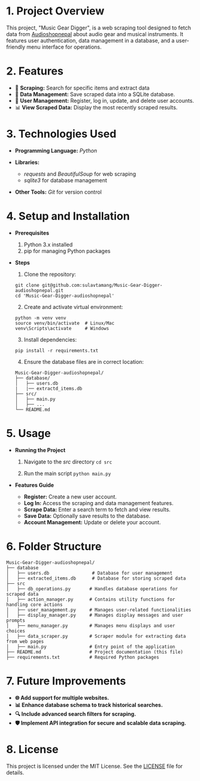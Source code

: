 
# 1. Project Overview

This project, "Music Gear Digger", is a web scraping tool designed to fetch data from 
[Audioshopnepal](https://audioshopnepal.com) about audio gear and musical instruments. 
It features user authentication, data management in a database, and a user-friendly menu interface for operations.


# 2. Features

- 🎯 **Scraping:** Search for specific items and extract data
- 💾 **Data Management:** Save scraped data into a SQLite database.
- 🔑 **User Management:** Register, log in, update, and delete user accounts.
- 📊 **View Scraped Data:** Display the most recently scraped results.


# 3. Technologies Used
- **Programming Language:** *Python*

- **Libraries:**
    - *requests* and *BeautifulSoup* for web scraping
    - *sqlite3* for database management

- **Other Tools:** *Git* for version control


# 4. Setup and Installation
- **Prerequisites**
    1. Python 3.x installed
    2. pip for managing Python packages

- **Steps**
    1. Clone the repository:
    ```
    git clone git@github.com:sulavtamang/Music-Gear-Digger-audioshopnepal.git
    cd 'Music-Gear-Digger-audioshopnepal'
    ```

    2. Create and activate virtual environment:
    ```
    python -m venv venv
    source venv/bin/activate  # Linux/Mac
    venv\Scripts\activate     # Windows

    ```

    3. Install dependencies:
    ```
    pip install -r requirements.txt

    ```

    4. Ensure the database files are in correct location:
    ```
    Music-Gear-Digger-audioshopnepal/
    ├── database/
    │   ├── users.db
    |   |── extractd_items.db
    ├── src/
    │   ├── main.py
    │   ├── ...
    └── README.md

    ```

# 5. Usage
- **Running the Project**
    1. Navigate to the *src* directory
    ``` cd src ```
    
    2. Run the main script
    ``` python main.py ```

- **Features Guide**
    - **Register:** Create a new user account.
    - **Log In:** Access the scraping and data management features.
    - **Scrape Data:** Enter a search term to fetch and view results.
    - **Save Data:** Optionally save results to the database.
    - **Account Management:** Update or delete your account.

# 6. Folder Structure
```plaintext
Music-Gear-Digger-audioshopnepal/
├── database
│   ├── users.db                # Database for user management
│   ├── extracted_items.db      # Database for storing scraped data
├── src
│   ├── db_operations.py       # Handles database operations for scraped data
│   ├── action_manager.py      # Contains utility functions for handling core actions
│   ├── user_management.py     # Manages user-related functionalities
│   ├── display_manager.py     # Manages display messages and user prompts
│   ├── menu_manager.py        # Manages menu displays and user choices
│   ├── data_scraper.py        # Scraper module for extracting data from web pages
│   ├── main.py                # Entry point of the application
├── README.md                  # Project documentation (this file)
├── requirements.txt           # Required Python packages
```

# 7. Future Improvements
- **🌐 Add support for multiple websites.**
- **📊 Enhance database schema to track historical searches.**
- **🔍 Include advanced search filters for scraping.**
- **🛡️ Implement API integration for secure and scalable data scraping.**


# 8. License
This project is licensed under the MIT License. See the [LICENSE](https://github.com/sulavtamang/Music-Gear-Digger-audioshopnepal/blob/main/LICNESE) file for details.

